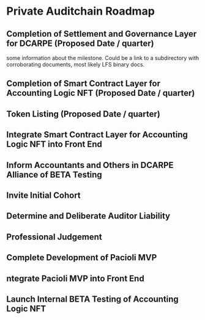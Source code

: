 # Private Auditchain Roadmap

## Completion of Settlement and Governance Layer for DCARPE (Proposed Date / quarter)

some information about the milestone.  Could be a link to a subdirectory with corroborating documents, most likely LFS binary docs.

## Completion of Smart Contract Layer for Accounting Logic NFT (Proposed Date / quarter)

## Token Listing (Proposed Date / quarter)

## Integrate Smart Contract Layer for Accounting Logic NFT into Front End

## Inform Accountants and Others in DCARPE Alliance of BETA Testing

## Invite Initial Cohort

## Determine and Deliberate Auditor Liability

## Professional Judgement 

## Complete Development of Pacioli MVP

## ntegrate Pacioli MVP into Front End

## Launch Internal BETA Testing of Accounting Logic NFT

